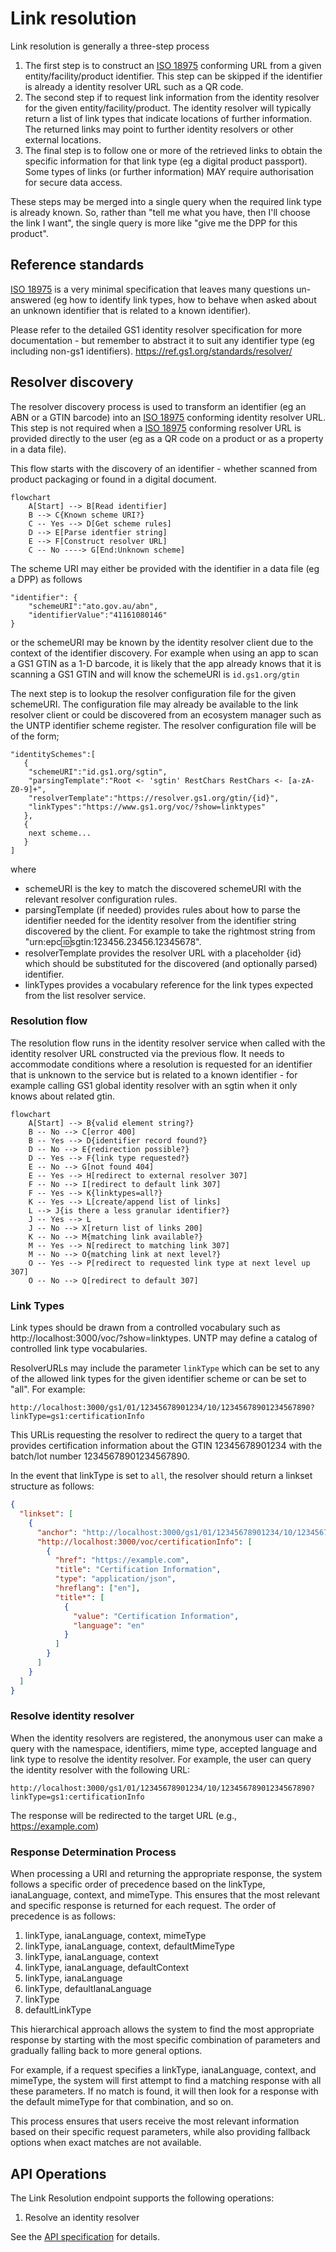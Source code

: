# Link resolution

Link resolution is generally a three-step process

1. The first step is to construct an [ISO 18975](https://www.iso.org/standard/85540.html) conforming URL
   from a given entity/facility/product identifier.
   This step can be skipped if the identifier is already
   a identity resolver URL such as a QR code.
2. The second step if to request link information
   from the identity resolver for the given entity/facility/product.
   The identity resolver will typically return a list of link types
   that indicate locations of further information.
   The returned links may point to further identity resolvers
   or other external locations.
3. The final step is to follow one or more of the retrieved links
   to obtain the specific information for that link type
   (eg a digital product passport).
   Some types of links (or further information)
   MAY require authorisation for secure data access.

These steps may be merged into a single query
when the required link type is already known.
So, rather than "tell me what you have,
then I'll choose the link I want",
the single query is more like "give me the DPP for this product".

## Reference standards

[ISO 18975](https://www.iso.org/standard/85540.html) is a very minimal specification
that leaves many questions un-answered
(eg how to identify link types,
how to behave when asked about an unknown identifier
that is related to a known identifier).

Please refer to the detailed GS1 identity resolver specification
for more documentation - but remember to abstract it
to suit any identifier type (eg including non-gs1 identifiers).
https://ref.gs1.org/standards/resolver/

## Resolver discovery

<!-- TODO: Update this section with new resolver discovery process (data models) -->

The resolver discovery process is used to transform an identifier
(eg an ABN or a GTIN barcode)
into an [ISO 18975](https://www.iso.org/standard/85540.html) conforming identity resolver URL.
This step is not required when a [ISO 18975](https://www.iso.org/standard/85540.html) conforming resolver URL
is provided directly to the user
(eg as a QR code on a product or as a property in a data file).

This flow starts with the discovery of an identifier - whether scanned
from product packaging or found in a digital document.

```mermaid
flowchart
    A[Start] --> B[Read identifier]
    B --> C{Known scheme URI?}
    C -- Yes --> D[Get scheme rules]
    D --> E[Parse identfier string]
    E --> F[Construct resolver URL]
    C -- No ----> G[End:Unknown scheme]
```

The scheme URI may either be provided with the identifier in a data file
(eg a DPP) as follows

```
"identifier": {
    "schemeURI":"ato.gov.au/abn",
    "identifierValue":"41161080146"
}
```

or the schemeURI may be known by the identity resolver client
due to the context of the identifier discovery.
For example when using an app to scan a GS1 GTIN as a 1-D barcode,
it is likely that the app already knows that it is scanning
a GS1 GTIN and will know the schemeURI is `id.gs1.org/gtin`

The next step is to lookup the resolver configuration file
for the given schemeURI.
The configuration file may already be available
to the link resolver client or could be discovered
from an ecosystem manager such as the UNTP identifier scheme register.
The resolver configuration file will be of the form;

```
"identitySchemes":[
   {
    "schemeURI":"id.gs1.org/sgtin",
    "parsingTemplate":"Root <- 'sgtin' RestChars RestChars <- [a-zA-Z0-9]+",
    "resolverTemplate":"https://resolver.gs1.org/gtin/{id}",
    "linkTypes":"https://www.gs1.org/voc/?show=linktypes"
   },
   {
    next scheme...
   }
]
```

where

- schemeURI is the key to match the discovered schemeURI
  with the relevant resolver configuration rules.
- parsingTemplate (if needed) provides rules
  about how to parse the identifier
  needed for the identity resolver
  from the identifier string discovered by the client.
  For example to take the rightmost string
  from "urn:epc:id:sgtin:123456.23456.12345678".
- resolverTemplate provides the resolver URL with a placeholder {id}
  which should be substituted for the discovered
  (and optionally parsed) identifier.
- linkTypes provides a vocabulary reference
  for the link types expected from the list resolver service.

### Resolution flow

The resolution flow runs in the identity resolver service
when called with the identity resolver URL
constructed via the previous flow.
It needs to accommodate conditions where a resolution is requested
for an identifier that is unknown to the service
but is related to a known identifier - for example
calling GS1 global identity resolver with an sgtin
when it only knows about related gtin.

```mermaid
flowchart
    A[Start] --> B{valid element string?}
    B -- No --> C[error 400]
    B -- Yes --> D{identifier record found?}
    D -- No --> E{redirection possible?}
    D -- Yes --> F{link type requested?}
    E -- No --> G[not found 404]
    E -- Yes --> H[redirect to external resolver 307]
    F -- No --> I[redirect to default link 307]
    F -- Yes --> K{linktypes=all?}
    K -- Yes --> L[create/append list of links]
    L --> J{is there a less granular identifier?}
    J -- Yes --> L
    J -- No --> X[return list of links 200]
    K -- No --> M{matching link available?}
    M -- Yes --> N[redirect to matching link 307]
    M -- No --> O{matching link at next level?}
    O -- Yes --> P[redirect to requested link type at next level up 307]
    O -- No --> Q[redirect to default 307]
```

### Link Types

Link types should be drawn from a controlled vocabulary such as http://localhost:3000/voc/?show=linktypes. UNTP may define a catalog of controlled link type vocabularies.

ResolverURLs may include the parameter `linkType` which can be set to any of the allowed link types for the given identifier scheme or can be set to "all". For example:

`http://localhost:3000/gs1/01/12345678901234/10/12345678901234567890?linkType=gs1:certificationInfo`

This URLis requesting the resolver to redirect the query to a target that provides certification information about the GTIN 12345678901234 with the batch/lot number 12345678901234567890.

In the event that linkType is set to `all`, the resolver should return a linkset structure as follows:

```json
{
  "linkset": [
    {
      "anchor": "http://localhost:3000/gs1/01/12345678901234/10/12345678901234567890",
      "http://localhost:3000/voc/certificationInfo": [
        {
          "href": "https://example.com",
          "title": "Certification Information",
          "type": "application/json",
          "hreflang": ["en"],
          "title*": [
            {
              "value": "Certification Information",
              "language": "en"
            }
          ]
        }
      ]
    }
  ]
}
```

### Resolve identity resolver

When the identity resolvers are registered, the anonymous user can make a query with the namespace, identifiers, mime type, accepted language and link type to resolve the identity resolver. For example, the user can query the identity resolver with the following URL:

```
http://localhost:3000/gs1/01/12345678901234/10/12345678901234567890?linkType=gs1:certificationInfo
```

The response will be redirected to the target URL (e.g., https://example.com)

### Response Determination Process

When processing a URI and returning the appropriate response, the system follows a specific order of precedence based on the linkType, ianaLanguage, context, and mimeType. This ensures that the most relevant and specific response is returned for each request. The order of precedence is as follows:

1. linkType, ianaLanguage, context, mimeType
2. linkType, ianaLanguage, context, defaultMimeType
3. linkType, ianaLanguage, context
4. linkType, ianaLanguage, defaultContext
5. linkType, ianaLanguage
6. linkType, defaultIanaLanguage
7. linkType
8. defaultLinkType

This hierarchical approach allows the system to find the most appropriate response by starting with the most specific combination of parameters and gradually falling back to more general options.

For example, if a request specifies a linkType, ianaLanguage, context, and mimeType, the system will first attempt to find a matching response with all these parameters. If no match is found, it will then look for a response with the default mimeType for that combination, and so on.

This process ensures that users receive the most relevant information based on their specific request parameters, while also providing fallback options when exact matches are not available.

## API Operations

The Link Resolution endpoint supports the following operations:

1. Resolve an identity resolver

See the [API specification](http://localhost:3000/api#/Link%20Resolution) for details.
